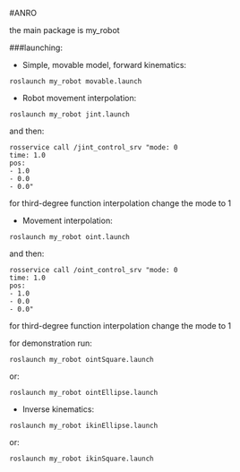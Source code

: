 #ANRO

the main package is my_robot

###launching:
* Simple, movable model, forward kinematics:
```
roslaunch my_robot movable.launch
```
* Robot movement interpolation:
```
roslaunch my_robot jint.launch
```
and then:
```
rosservice call /jint_control_srv "mode: 0
time: 1.0
pos:
- 1.0
- 0.0
- 0.0"
```
for third-degree function interpolation change the mode to 1

* Movement interpolation:
```
roslaunch my_robot oint.launch
```
and then:
```
rosservice call /oint_control_srv "mode: 0
time: 1.0
pos:
- 1.0
- 0.0
- 0.0"
```
for third-degree function interpolation change the mode to 1

for demonstration run:
```
roslaunch my_robot ointSquare.launch
```
or:
```
roslaunch my_robot ointEllipse.launch
```

* Inverse kinematics:
```
roslaunch my_robot ikinEllipse.launch
```
or:
```
roslaunch my_robot ikinSquare.launch
```


